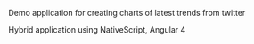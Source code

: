 Demo application for creating charts of latest trends from twitter

Hybrid application using NativeScript, Angular 4

